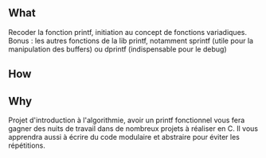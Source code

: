 <!-- TITLE: Ftprintf -->
<!-- SUBTITLE: A quick summary of Ftprintf -->

## What

Recoder la fonction printf, initiation au concept de fonctions variadiques.
Bonus : les autres fonctions de la lib printf, notamment sprintf (utile pour la manipulation des buffers) ou dprintf (indispensable pour le debug)

## How

## Why

Projet d'introduction à l'algorithmie, avoir un printf fonctionnel vous fera gagner des nuits de travail dans de nombreux projets à réaliser en C.
Il vous apprendra aussi à écrire du code modulaire et abstraire pour éviter les répétitions.
